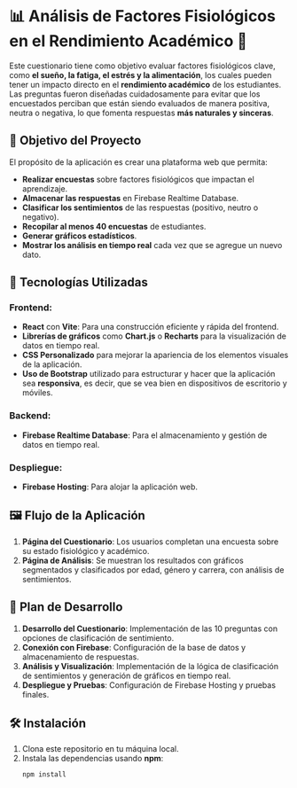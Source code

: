 # 📊 **Análisis de Factores Fisiológicos en el Rendimiento Académico** 🧠

Este cuestionario tiene como objetivo evaluar factores fisiológicos clave, como **el sueño, la fatiga, el estrés y la alimentación**, los cuales pueden tener un impacto directo en el **rendimiento académico** de los estudiantes. Las preguntas fueron diseñadas cuidadosamente para evitar que los encuestados perciban que están siendo evaluados de manera positiva, neutra o negativa, lo que fomenta respuestas **más naturales y sinceras**. 

## 🎯 **Objetivo del Proyecto**

El propósito de la aplicación es crear una plataforma web que permita:

- **Realizar encuestas** sobre factores fisiológicos que impactan el aprendizaje.
- **Almacenar las respuestas** en Firebase Realtime Database.
- **Clasificar los sentimientos** de las respuestas (positivo, neutro o negativo).
- **Recopilar al menos 40 encuestas** de estudiantes.
- **Generar gráficos estadísticos**.
- **Mostrar los análisis en tiempo real** cada vez que se agregue un nuevo dato.

## 🔧 **Tecnologías Utilizadas**

### Frontend:
- **React** con **Vite**: Para una construcción eficiente y rápida del frontend.
- **Librerías de gráficos** como **Chart.js** o **Recharts** para la visualización de datos en tiempo real.
- **CSS Personalizado** para mejorar la apariencia de los elementos visuales de la aplicación. 
- **Uso de Bootstrap** utilizado para estructurar y hacer que la aplicación sea **responsiva**, es decir, que se vea bien en dispositivos de escritorio y móviles.

### Backend:
- **Firebase Realtime Database**: Para el almacenamiento y gestión de datos en tiempo real.

### Despliegue:
- **Firebase Hosting**: Para alojar la aplicación web.


## 🖼️ **Flujo de la Aplicación**

1. **Página del Cuestionario**: Los usuarios completan una encuesta sobre su estado fisiológico y académico.
2. **Página de Análisis**: Se muestran los resultados con gráficos segmentados y clasificados por edad, género y carrera, con análisis de sentimientos.


## 📅 **Plan de Desarrollo**

1. **Desarrollo del Cuestionario**: Implementación de las 10 preguntas con opciones de clasificación de sentimiento.
2. **Conexión con Firebase**: Configuración de la base de datos y almacenamiento de respuestas.
3. **Análisis y Visualización**: Implementación de la lógica de clasificación de sentimientos y generación de gráficos en tiempo real.
4. **Despliegue y Pruebas**: Configuración de Firebase Hosting y pruebas finales.

## 🛠️ **Instalación**

1. Clona este repositorio en tu máquina local.
2. Instala las dependencias usando **npm**:
   ```bash
   npm install
